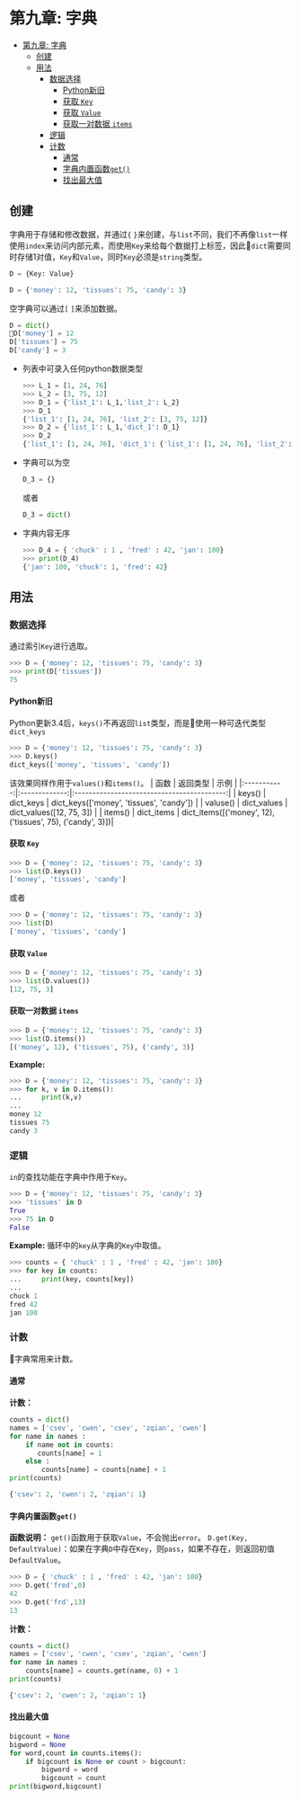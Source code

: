 # 第九章: 字典
- [第九章: 字典](#第九章-字典)
	- [创建](#创建)
	- [用法](#用法)
		- [数据选择](#数据选择)
			- [Python新旧](#python新旧)
			- [获取 `Key`](#获取-key)
			- [获取 `Value`](#获取-value)
			- [获取一对数据 `items`](#获取一对数据-items)
		- [逻辑](#逻辑)
		- [计数](#计数)
			- [通常](#通常)
			- [字典内置函数`get()`](#字典内置函数get)
			- [找出最大值](#找出最大值)

## 创建
字典用于存储和修改数据，并通过`{` `}`来创建，与`list`不同，我们不再像`list`一样使用`index`来访问内部元素，而使用`Key`来给每个数据打上标签，因此`dict`需要同时存储1对值，`Key`和`Value`，同时`Key`必须是`string`类型。
```Python
D = {Key: Value}
```
```Python
D = {'money': 12, 'tissues': 75, 'candy': 3}
```
空字典可以通过`[` `]`来添加数据。
```Python
D = dict()
D['money'] = 12
D['tissues'] = 75
D['candy'] = 3
```
* 列表中可录入任何python数据类型
  ```Python
  >>> L_1 = [1, 24, 76]
  >>> L_2 = [3, 75, 12]
  >>> D_1 = {'list_1': L_1,'list_2': L_2}
  >>> D_1
  {'list_1': [1, 24, 76], 'list_2': [3, 75, 12]}
  >>> D_2 = {'list_1': L_1,'dict_1': D_1}
  >>> D_2
  {'list_1': [1, 24, 76], 'dict_1': {'list_1': [1, 24, 76], 'list_2': [3, 75, 12]}}
  ```

* 字典可以为空
  ```Python
  D_3 = {}
  ```

	或者
	```Python
	D_3 = dict()
	```

* 字典内容无序
  ```Python
  >>> D_4 = { 'chuck' : 1 , 'fred' : 42, 'jan': 100}
  >>> print(D_4)
  {'jan': 100, 'chuck': 1, 'fred': 42}
  ```

## 用法
### 数据选择
通过索引`Key`进行选取。
```Python
>>> D = {'money': 12, 'tissues': 75, 'candy': 3}
>>> print(D['tissues'])
75
```

#### Python新旧
Python更新3.4后，`keys()`不再返回`list`类型，而是使用一种可迭代类型`dict_keys`
```Python
>>> D = {'money': 12, 'tissues': 75, 'candy': 3}
>>> D.keys()
dict_keys(['money', 'tissues', 'candy'])
```
该效果同样作用于`values()`和`items()`。
|    函数     |   返回类型    |                    示例                    |
|:-----------:|:-------------:|:------------------------------------------:|
|  keys()  |  dict_keys  | dict_keys(['money', 'tissues', 'candy']) |
| valuse() | dict_values |         dict_values([12, 75, 3])         |
| items()  | dict_items  | dict_items([('money', 12), ('tissues', 75), ('candy', 3)])|
#### 获取 `Key`
```Python
>>> D = {'money': 12, 'tissues': 75, 'candy': 3}
>>> list(D.keys())
['money', 'tissues', 'candy']
```
或者
```Python
>>> D = {'money': 12, 'tissues': 75, 'candy': 3}
>>> list(D)
['money', 'tissues', 'candy']
```

#### 获取 `Value`
```Python
>>> D = {'money': 12, 'tissues': 75, 'candy': 3}
>>> list(D.values())
[12, 75, 3]
```

#### 获取一对数据 `items`
```Python
>>> D = {'money': 12, 'tissues': 75, 'candy': 3}
>>> list(D.items())
[('money', 12), ('tissues', 75), ('candy', 3)]
```
**Example:**
```Python
>>> D = {'money': 12, 'tissues': 75, 'candy': 3}
>>> for k, v in D.items():
...     print(k,v)
...
money 12
tissues 75
candy 3
```

### 逻辑
`in`的查找功能在字典中作用于`Key`。
```Python
>>> D = {'money': 12, 'tissues': 75, 'candy': 3}
>>> 'tissues' in D
True
>>> 75 in D
False
```
**Example:**
循环中的`key`从字典的`Key`中取值。
```Python
>>> counts = { 'chuck' : 1 , 'fred' : 42, 'jan': 100}
>>> for key in counts:
...     print(key, counts[key])
...
chuck 1
fred 42
jan 100
```

### 计数
字典常用来计数。
#### 通常
**计数：**
```Python
counts = dict()
names = ['csev', 'cwen', 'csev', 'zqian', 'cwen']
for name in names :
    if name not in counts:
       counts[name] = 1
    else :
        counts[name] = counts[name] + 1
print(counts)
```
```Python
{'csev': 2, 'cwen': 2, 'zqian': 1}
```

#### 字典内置函数`get()`
**函数说明：**
`get()`函数用于获取`Value`，不会抛出`error`。
`D.get(Key, DefaultValue)`：如果在字典`D`中存在`Key`，则`pass`，如果不存在，则返回初值`DefaultValue`。
```Python
>>> D = { 'chuck' : 1 , 'fred' : 42, 'jan': 100}
>>> D.get('fred',0)
42
>>> D.get('frd',13)
13
```
**计数：**
```Python
counts = dict()
names = ['csev', 'cwen', 'csev', 'zqian', 'cwen']
for name in names :
    counts[name] = counts.get(name, 0) + 1
print(counts)
```
```Python
{'csev': 2, 'cwen': 2, 'zqian': 1}
```

#### 找出最大值
```Python
bigcount = None
bigword = None
for word,count in counts.items():
    if bigcount is None or count > bigcount:
        bigword = word
        bigcount = count
print(bigword,bigcount)
```

